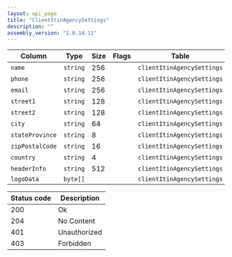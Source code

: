 ```yaml
---
layout: api_page
title: "ClientItinAgencySettings"
description: ""
assembly_version: "1.0.14.11"
---
```




| Column | Type | Size | Flags | Table | Description |
| ------ | ---- | ---- | ----- | ----- | ----------- |
| `name` | `string` | 256 |  | `clientItinAgencySettings` | 
| `phone` | `string` | 256 |  | `clientItinAgencySettings` | 
| `email` | `string` | 256 |  | `clientItinAgencySettings` | 
| `street1` | `string` | 128 |  | `clientItinAgencySettings` | 
| `street2` | `string` | 128 |  | `clientItinAgencySettings` | 
| `city` | `string` | 64 |  | `clientItinAgencySettings` | 
| `stateProvince` | `string` | 8 |  | `clientItinAgencySettings` | 
| `zipPostalCode` | `string` | 16 |  | `clientItinAgencySettings` | 
| `country` | `string` | 4 |  | `clientItinAgencySettings` | 
| `headerInfo` | `string` | 512 |  | `clientItinAgencySettings` | 
| `logoData` | `byte[]` |  |  | `clientItinAgencySettings` | 

| Status code | Description |
| ----------- | ----------- |
| 200 | Ok |
| 204 | No Content |
| 401 | Unauthorized |
| 403 | Forbidden |


